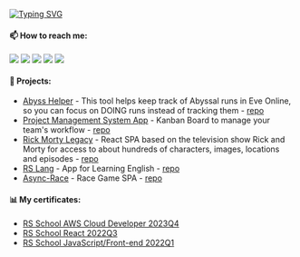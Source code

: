 [![Typing SVG](https://readme-typing-svg.demolab.com?font=Fira+Code&pause=1000&color=6CC644&width=550&lines=Hi%2C+I'm+Egor;Software+Engineer)](https://git.io/typing-svg)

#### 📫 How to reach me:

[<img src="https://img.shields.io/badge/Gmail-D14836?style=for-the-badge&logo=gmail&logoColor=white">](mailto:vonubat@gmail.com)
[<img src="https://img.shields.io/badge/Telegram-2CA5E0?style=for-the-badge&logo=telegram&logoColor=white">](https://t.me/mortally_happy)
[<img src="https://img.shields.io/badge/%3CDiscord%3E-%237289DA.svg?style=for-the-badge&logo=discord&logoColor=white">](https://discordapp.com/users/750047594432036885)
[<img src="https://img.shields.io/badge/Skype-%2300AFF0.svg?style=for-the-badge&logo=Skype&logoColor=white">](https://join.skype.com/invite/oIbhH4O0J6H8)
[<img src="https://img.shields.io/badge/linkedin-%230077B5.svg?style=for-the-badge&logo=linkedin&logoColor=white">](https://www.linkedin.com/in/egor-tabunov/)

#### 💾 Projects:

- [Abyss Helper](https://abyss-helper.netlify.app/) - This tool helps keep track of Abyssal runs in Eve Online, so you can focus on DOING runs instead of tracking them - [repo](https://github.com/Vonubat/abyss-helper)
- [Project Management System App](https://project-management-system-app.netlify.app/) - Kanban Board to manage your team's workflow - [repo](https://github.com/Vonubat/project-management-app/tree/develop)
- [Rick Morty Legacy](https://react-ram-app.netlify.app/) - React SPA based on the television show Rick and Morty for access to about hundreds of characters, images, locations and episodes - [repo](https://github.com/Vonubat/rick-morty-legacy)
- [RS Lang](https://vonubat.github.io/rs-lang/) - App for Learning English - [repo](https://github.com/Vonubat/rs-lang)
- [Async-Race](https://vonubat.github.io/async-race/) - Race Game SPA - [repo](https://github.com/Vonubat/async-race)

#### 📊 My certificates:

 - [RS School AWS Cloud Developer 2023Q4](https://app.rs.school/certificate/y2cojsqz)
 - [RS School React 2022Q3](https://app.rs.school/certificate/b21fnep7)
 - [RS School JavaScript/Front-end 2022Q1](https://app.rs.school/certificate/7zftoev0)

